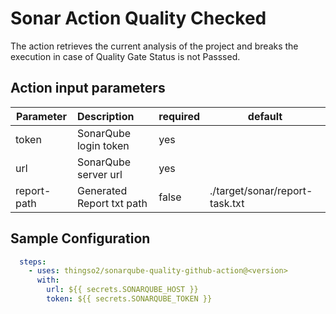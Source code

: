 # Sonar Action Quality Checked

The action retrieves the current analysis of the project and breaks the execution in case of Quality Gate Status is not
Passsed.

## Action input parameters

| Parameter           | Description                                        | required | default |
| --------------------| :------------------------------------------------- | -------- | ------- |
| token               | SonarQube login token                              | yes      |         |
| url                 | SonarQube server url                               | yes      |         |
| report-path         | Generated Report txt path                          | false    | ./target/sonar/report-task.txt |

## Sample Configuration

```yml
  steps:
    - uses: thingso2/sonarqube-quality-github-action@<version>
      with:
        url: ${{ secrets.SONARQUBE_HOST }}
        token: ${{ secrets.SONARQUBE_TOKEN }}
```